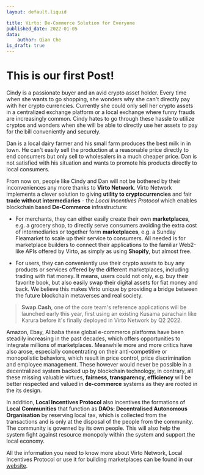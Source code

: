 ```yaml
---
layout: default.liquid

title: Virto: De-Commerce Solution for Everyone
published_date: 2022-01-05
data:
    author: Qian Che
is_draft: true
---
```


# This is our first Post!

Cindy is a passionate buyer and an avid crypto asset holder. Every time when she wants to go shopping, she wonders why she can't directly pay with her crypto currencies. Currently she could only sell her crypto assets in a centralized exchange platform or a local exchange where funny frauds are increasingly common. Cindy hates to go through these hassle to utilize cryptos and wonders when she will be able to directly use her assets to pay for the bill conveniently and securely.

Dan is a local dairy farmer and his small farm produces the best milk in in town. He can't easily sell the production at a reasonable price directly to end consumers but only sell to wholesalers in a much cheaper price. Dan is not satisfied with his situation and wants to promote his products directly to local consumers.

From now on, people like Cindy and Dan will not be bothered by their inconveniences any more thanks to **Virto Network**. Virto Network implements a clever solution to giving **utility to cryptocurrencies** and fair **trade without intermediaries**  - the *Local Incentives Protocol* which enables blockchain based **De-Commerce** infrastructure:

- For merchants, they can either easily create their own **marketplaces**, e.g. a grocery shop, to directly serve consumers avoiding the extra cost of intermediaries or together form **marketplaces**, e.g. a Sunday Fleamarket to scale up their service to consumers. All needed is for marketplace builders to connect their applications to the familiar Web2-like APIs offered by Virto, as simply as using **Shopify**, but almost free.

- For users, they can conveniently use their crypto assets to buy any products or services offered by the different marketplaces, including trading with fiat money. It means, users could not only, e.g. buy their favorite book, but also easily swap their digital assets for fiat money and back. We believe this makes Virto unique by providing a bridge between the future blockchain metaverses and real society.

 >  **Swap.Cash**, one of the core team's reference applications will be launched early this year, first using an existing Kusama parachain like Karura before it's finally deployed in Virto Network by Q2 2022.

Amazon, Ebay, Alibaba these global e-commerce platforms have been steadily increasing in the past decades, which offers opportunities to integrate millions of marketplaces. Meanwhile more and more critics have also arose, especially concentrating on their anti-competitive or monopolistic behaviors, which result in price control, price discrimination and employee management. These however would never be possible in a decentralized system backed up by blockchain technology, in contrary, all these missing valuable virtues, **fairness, transparency, efficiency** will be better respected and valued in **de-commerce** systems  as they are rooted in the its design.

In addition, **Local Incentives Protocol** also incentives the formations of **Local Communities** that function as **DAOs: Decentralised Autonomous Organisation** by reserving local tax, which is collected from the transactions and is only at the disposal of the people from the community. The community is governed by its own people. This will also help the system fight against resource monopoly within the system and support the local economy.

All the information you need to know more about Virto Network, Local Incentives Protocol or use it for building marketplaces can be found in our [website](https://virto.network/).




 